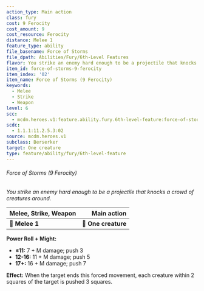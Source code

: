 ```yaml
---
action_type: Main action
class: fury
cost: 9 Ferocity
cost_amount: 9
cost_resource: Ferocity
distance: Melee 1
feature_type: ability
file_basename: Force of Storms
file_dpath: Abilities/Fury/6th-Level Features
flavor: You strike an enemy hard enough to be a projectile that knocks a crowd of creatures around.
item_id: force-of-storms-9-ferocity
item_index: '02'
item_name: Force of Storms (9 Ferocity)
keywords:
  - Melee
  - Strike
  - Weapon
level: 6
scc:
  - mcdm.heroes.v1:feature.ability.fury.6th-level-feature:force-of-storms-9-ferocity
scdc:
  - 1.1.1:11.2.5.3:02
source: mcdm.heroes.v1
subclass: Berserker
target: One creature
type: feature/ability/fury/6th-level-feature
---
```


###### Force of Storms (9 Ferocity)

*You strike an enemy hard enough to be a projectile that knocks a crowd of creatures around.*

| **Melee, Strike, Weapon** |     **Main action** |
| ------------------------- | ------------------: |
| **📏 Melee 1**            | **🎯 One creature** |

**Power Roll + Might:**

- **≤11:** 7 + M damage; push 3
- **12-16:** 11 + M damage; push 5
- **17+:** 16 + M damage; push 7

**Effect:** When the target ends this forced movement, each creature within 2 squares of the target is pushed 3 squares.
